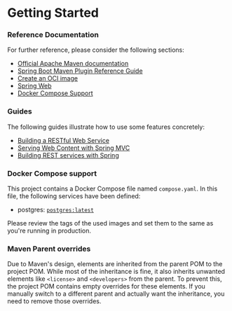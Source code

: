 # Getting Started

### Reference Documentation
For further reference, please consider the following sections:

* [Official Apache Maven documentation](https://maven.apache.org/guides/index.html)
* [Spring Boot Maven Plugin Reference Guide](https://docs.spring.io/spring-boot/4.0.0-SNAPSHOT/maven-plugin)
* [Create an OCI image](https://docs.spring.io/spring-boot/4.0.0-SNAPSHOT/maven-plugin/build-image.html)
* [Spring Web](https://docs.spring.io/spring-boot/4.0.0-SNAPSHOT/reference/web/servlet.html)
* [Docker Compose Support](https://docs.spring.io/spring-boot/4.0.0-SNAPSHOT/reference/features/dev-services.html#features.dev-services.docker-compose)

### Guides
The following guides illustrate how to use some features concretely:

* [Building a RESTful Web Service](https://spring.io/guides/gs/rest-service/)
* [Serving Web Content with Spring MVC](https://spring.io/guides/gs/serving-web-content/)
* [Building REST services with Spring](https://spring.io/guides/tutorials/rest/)

### Docker Compose support
This project contains a Docker Compose file named `compose.yaml`.
In this file, the following services have been defined:

* postgres: [`postgres:latest`](https://hub.docker.com/_/postgres)

Please review the tags of the used images and set them to the same as you're running in production.

### Maven Parent overrides

Due to Maven's design, elements are inherited from the parent POM to the project POM.
While most of the inheritance is fine, it also inherits unwanted elements like `<license>` and `<developers>` from the parent.
To prevent this, the project POM contains empty overrides for these elements.
If you manually switch to a different parent and actually want the inheritance, you need to remove those overrides.

